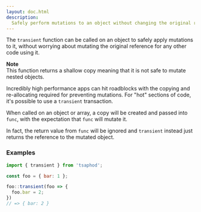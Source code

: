 ```yaml
---
layout: doc.html
description:
  Safely perform mutations to an object without changing the original reference.
---
```


The `transient` function can be called on an object to safely apply mutations to it, without worrying about mutating the original reference for any other code using it.

<div class="note">
  <i class="icon-warning"></i> <strong>Note</strong>
  <br />
  This function returns a shallow copy meaning that it is not safe to mutate nested objects.
</div>

Incredibly high performance apps can hit roadblocks with the copying and re-allocating required for preventing mutations. For "hot" sections of code, it's possible to use a `transient` transaction. 

When called on an object or array, a copy will be created and passed into `func`, with the expectation that `func` will mutate it. 

In fact, the return value from `func` will be ignored and `transient` instead just returns the reference to the mutated object.

### Examples

```js
import { transient } from 'tsaphod';

const foo = { bar: 1 };

foo::transient(foo => {
  foo.bar = 2;
})
// => { bar: 2 }
```
